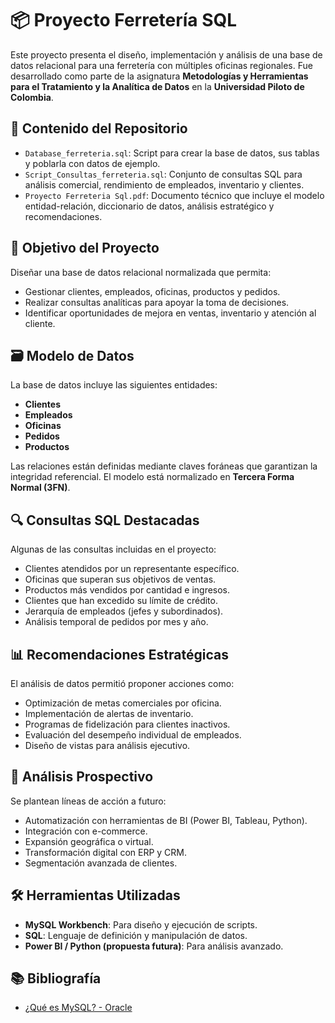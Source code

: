 
# 📦 Proyecto Ferretería SQL

Este proyecto presenta el diseño, implementación y análisis de una base de datos relacional para una ferretería con múltiples oficinas regionales. Fue desarrollado como parte de la asignatura **Metodologías y Herramientas para el Tratamiento y la Analítica de Datos** en la **Universidad Piloto de Colombia**.

## 📁 Contenido del Repositorio

- `Database_ferreteria.sql`: Script para crear la base de datos, sus tablas y poblarla con datos de ejemplo.
- `Script_Consultas_ferreteria.sql`: Conjunto de consultas SQL para análisis comercial, rendimiento de empleados, inventario y clientes.
- `Proyecto Ferreteria Sql.pdf`: Documento técnico que incluye el modelo entidad-relación, diccionario de datos, análisis estratégico y recomendaciones.

## 🧠 Objetivo del Proyecto

Diseñar una base de datos relacional normalizada que permita:
- Gestionar clientes, empleados, oficinas, productos y pedidos.
- Realizar consultas analíticas para apoyar la toma de decisiones.
- Identificar oportunidades de mejora en ventas, inventario y atención al cliente.

## 🗃️ Modelo de Datos

La base de datos incluye las siguientes entidades:
- **Clientes**
- **Empleados**
- **Oficinas**
- **Pedidos**
- **Productos**

Las relaciones están definidas mediante claves foráneas que garantizan la integridad referencial. El modelo está normalizado en **Tercera Forma Normal (3FN)**.

## 🔍 Consultas SQL Destacadas

Algunas de las consultas incluidas en el proyecto:
- Clientes atendidos por un representante específico.
- Oficinas que superan sus objetivos de ventas.
- Productos más vendidos por cantidad e ingresos.
- Clientes que han excedido su límite de crédito.
- Jerarquía de empleados (jefes y subordinados).
- Análisis temporal de pedidos por mes y año.

## 📊 Recomendaciones Estratégicas

El análisis de datos permitió proponer acciones como:
- Optimización de metas comerciales por oficina.
- Implementación de alertas de inventario.
- Programas de fidelización para clientes inactivos.
- Evaluación del desempeño individual de empleados.
- Diseño de vistas para análisis ejecutivo.

## 🚀 Análisis Prospectivo

Se plantean líneas de acción a futuro:
- Automatización con herramientas de BI (Power BI, Tableau, Python).
- Integración con e-commerce.
- Expansión geográfica o virtual.
- Transformación digital con ERP y CRM.
- Segmentación avanzada de clientes.

## 🛠️ Herramientas Utilizadas

- **MySQL Workbench**: Para diseño y ejecución de scripts.
- **SQL**: Lenguaje de definición y manipulación de datos.
- **Power BI / Python (propuesta futura)**: Para análisis avanzado.

## 📚 Bibliografía

- [¿Qué es MySQL? - Oracle](https://www.oracle.com/co/mysql/what-is-mysql/)

